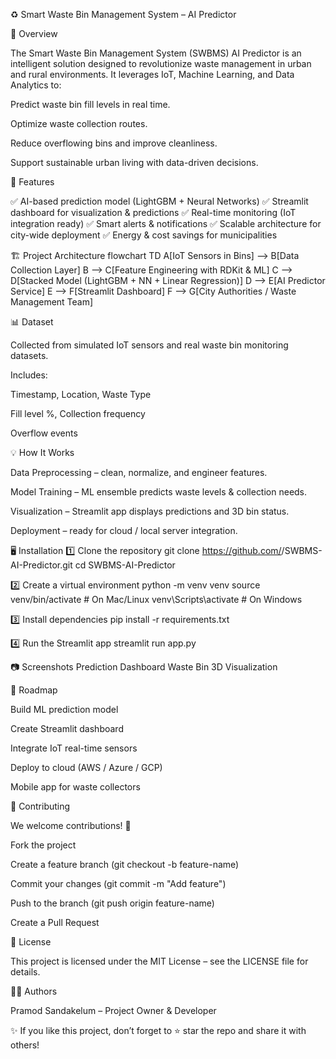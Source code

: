 ♻️ Smart Waste Bin Management System – AI Predictor








📖 Overview

The Smart Waste Bin Management System (SWBMS) AI Predictor is an intelligent solution designed to revolutionize waste management in urban and rural environments.
It leverages IoT, Machine Learning, and Data Analytics to:

Predict waste bin fill levels in real time.

Optimize waste collection routes.

Reduce overflowing bins and improve cleanliness.

Support sustainable urban living with data-driven decisions.

🚀 Features

✅ AI-based prediction model (LightGBM + Neural Networks)
✅ Streamlit dashboard for visualization & predictions
✅ Real-time monitoring (IoT integration ready)
✅ Smart alerts & notifications
✅ Scalable architecture for city-wide deployment
✅ Energy & cost savings for municipalities

🏗️ Project Architecture
flowchart TD
    A[IoT Sensors in Bins] --> B[Data Collection Layer]
    B --> C[Feature Engineering with RDKit & ML]
    C --> D[Stacked Model (LightGBM + NN + Linear Regression)]
    D --> E[AI Predictor Service]
    E --> F[Streamlit Dashboard]
    F --> G[City Authorities / Waste Management Team]

📊 Dataset

Collected from simulated IoT sensors and real waste bin monitoring datasets.

Includes:

Timestamp, Location, Waste Type

Fill level %, Collection frequency

Overflow events

💡 How It Works

Data Preprocessing – clean, normalize, and engineer features.

Model Training – ML ensemble predicts waste levels & collection needs.

Visualization – Streamlit app displays predictions and 3D bin status.

Deployment – ready for cloud / local server integration.

🖥️ Installation
1️⃣ Clone the repository
git clone https://github.com/<your-username>/SWBMS-AI-Predictor.git
cd SWBMS-AI-Predictor

2️⃣ Create a virtual environment
python -m venv venv
source venv/bin/activate   # On Mac/Linux
venv\Scripts\activate      # On Windows

3️⃣ Install dependencies
pip install -r requirements.txt

4️⃣ Run the Streamlit app
streamlit run app.py

📷 Screenshots
Prediction Dashboard	Waste Bin 3D Visualization

	
🔮 Roadmap

 Build ML prediction model

 Create Streamlit dashboard

 Integrate IoT real-time sensors

 Deploy to cloud (AWS / Azure / GCP)

 Mobile app for waste collectors

🤝 Contributing

We welcome contributions! 🚀

Fork the project

Create a feature branch (git checkout -b feature-name)

Commit your changes (git commit -m "Add feature")

Push to the branch (git push origin feature-name)

Create a Pull Request

📝 License

This project is licensed under the MIT License – see the LICENSE
 file for details.

👨‍💻 Authors

Pramod Sandakelum – Project Owner & Developer

✨ If you like this project, don’t forget to ⭐ star the repo and share it with others!
